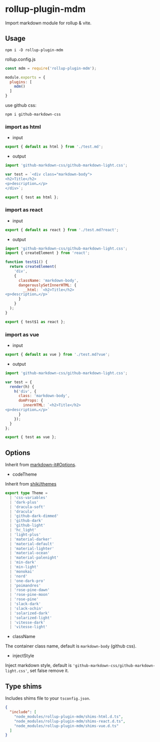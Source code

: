 # rollup-plugin-mdm

Import markdown module for rollup & vite.

## Usage

```shell
npm i -D rollup-plugin-mdm
```

rollup.config.js

```js
const mdm = require('rollup-plugin-mdm');

module.exports = {
  plugins: [
    mdm()
  ]
}
```

use github css:

```shell
npm i github-markdown-css
```

### import as html

- input

```js
export { default as html } from './test.md';
```

- output

```js
import 'github-markdown-css/github-markdown-light.css';

var test = `<div class="markdown-body">
<h2>Title</h2>
<p>description…</p>
</div>`;

export { test as html };
```

### import as react

- input

```js
export { default as react } from './test.md?react';
```

- output

```js
import 'github-markdown-css/github-markdown-light.css';
import { createElement } from 'react';

function test$1() {
  return createElement(
    'div', 
    { 
      className: 'markdown-body',
      dangerouslySetInnerHTML: {
        __html: `<h2>Title</h2>
<p>description…</p>`
      }
    }
  );
}

export { test$1 as react };
```

### import as vue

- input

```js
export { default as vue } from './test.md?vue';
```

- output

```js
import 'github-markdown-css/github-markdown-light.css';

var test = {
  render(h) {
    h('div', {
      class: 'markdown-body',
      domProps: {
        innerHTML: `<h2>Title</h2>
<p>description…</p>`
      }
    });
  }
};

export { test as vue };
```

## Options

Inherit from [markdown-it#Options](https://markdown-it.github.io/markdown-it/#MarkdownIt.new).

- codeTheme

Inherit from [shiki/themes](https://github.com/shikijs/shiki/blob/main/docs/themes.md#all-themes)

```ts
export type Theme =
  | 'css-variables'
  | 'dark-plus'
  | 'dracula-soft'
  | 'dracula'
  | 'github-dark-dimmed'
  | 'github-dark'
  | 'github-light'
  | 'hc_light'
  | 'light-plus'
  | 'material-darker'
  | 'material-default'
  | 'material-lighter'
  | 'material-ocean'
  | 'material-palenight'
  | 'min-dark'
  | 'min-light'
  | 'monokai'
  | 'nord'
  | 'one-dark-pro'
  | 'poimandres'
  | 'rose-pine-dawn'
  | 'rose-pine-moon'
  | 'rose-pine'
  | 'slack-dark'
  | 'slack-ochin'
  | 'solarized-dark'
  | 'solarized-light'
  | 'vitesse-dark'
  | 'vitesse-light'
```

- className

The container class name, default is `markdown-body` (github css).

- injectStyle

Inject markdown style, default is `'github-markdown-css/github-markdown-light.css'`, set false remove it.

## Type shims

Includes shims file to your `tsconfig.json`.

```json
{
  "include": [
    "node_modules/rollup-plugin-mdm/shims-html.d.ts",
    "node_modules/rollup-plugin-mdm/shims-react.d.ts",
    "node_modules/rollup-plugin-mdm/shims-vue.d.ts"
  ]
}
```